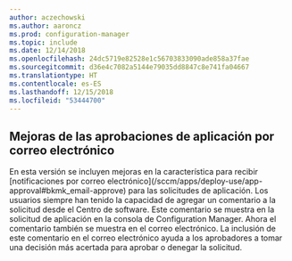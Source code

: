 ```yaml
---
author: aczechowski
ms.author: aaroncz
ms.prod: configuration-manager
ms.topic: include
ms.date: 12/14/2018
ms.openlocfilehash: 24dc5719e82528e1c56703833090ade858a37fae
ms.sourcegitcommit: d36e4c7082a5144e79035dd8847c8e741fa04667
ms.translationtype: HT
ms.contentlocale: es-ES
ms.lasthandoff: 12/15/2018
ms.locfileid: "53444700"
---
```

## <a name="bkmk_email"></a> Mejoras de las aprobaciones de aplicación por correo electrónico
<!--3594063--> En esta versión se incluyen mejoras en la característica para recibir [notificaciones por correo electrónico](/sccm/apps/deploy-use/app-approval#bkmk_email-approve) para las solicitudes de aplicación. Los usuarios siempre han tenido la capacidad de agregar un comentario a la solicitud desde el Centro de software. Este comentario se muestra en la solicitud de aplicación en la consola de Configuration Manager. Ahora el comentario también se muestra en el correo electrónico. La inclusión de este comentario en el correo electrónico ayuda a los aprobadores a tomar una decisión más acertada para aprobar o denegar la solicitud.

